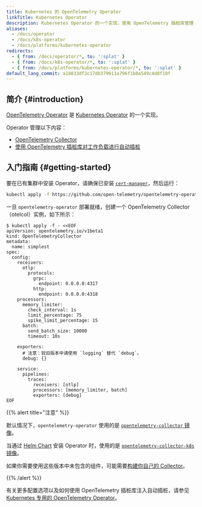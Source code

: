 ```yaml
---
title: Kubernetes 的 OpenTelemetry Operator
linkTitle: Kubernetes Operator
description: Kubernetes Operator 的一个实现，使用 OpenTelemetry 插桩库管理 Collector 和工作负载的自动插桩。
aliases:
  - /docs/operator
  - /docs/k8s-operator
  - /docs/platforms/kubernetes-operator
redirects:
  - { from: /docs/operator/*, to: ':splat' }
  - { from: /docs/k8s-operator/*, to: ':splat' }
  - { from: /docs/platforms/kubernetes-operator/*, to: ':splat' }
default_lang_commit: a18833df3c17db379911a796f1b0a549c4d8f10f
---
```


## 简介 {#introduction}

[OpenTelemetry Operator](https://github.com/open-telemetry/opentelemetry-operator)
是 [Kubernetes Operator](https://kubernetes.io/docs/concepts/extend-kubernetes/operator/)
的一个实现。

Operator 管理以下内容：

- [OpenTelemetry Collector](https://github.com/open-telemetry/opentelemetry-collector)
- [使用 OpenTelemetry 插桩库对工作负载进行自动插桩](https://github.com/open-telemetry/opentelemetry-operator#opentelemetry-auto-instrumentation-injection)

## 入门指南 {#getting-started}

要在已有集群中安装 Operator，请确保已安装 [`cert-manager`](https://cert-manager.io/docs/installation/)，然后运行：

```bash
kubectl apply -f https://github.com/open-telemetry/opentelemetry-operator/releases/latest/download/opentelemetry-operator.yaml
```

一旦 `opentelemetry-operator` 部署就绪，创建一个 OpenTelemetry Collector（otelcol）实例，如下所示：

```console
$ kubectl apply -f - <<EOF
apiVersion: opentelemetry.io/v1beta1
kind: OpenTelemetryCollector
metadata:
  name: simplest
spec:
  config:
    receivers:
      otlp:
        protocols:
          grpc:
            endpoint: 0.0.0.0:4317
          http:
            endpoint: 0.0.0.0:4318
    processors:
      memory_limiter:
        check_interval: 1s
        limit_percentage: 75
        spike_limit_percentage: 15
      batch:
        send_batch_size: 10000
        timeout: 10s

    exporters:
      # 注意：较旧版本中请使用 `logging` 替代 `debug`。
      debug: {}

    service:
      pipelines:
        traces:
          receivers: [otlp]
          processors: [memory_limiter, batch]
          exporters: [debug]
EOF
```

{{% alert title="注意" %}}

默认情况下，`opentelemetry-operator` 使用的是
[`opentelemetry-collector` 镜像](https://github.com/open-telemetry/opentelemetry-collector-releases/pkgs/container/opentelemetry-collector-releases%2Fopentelemetry-collector)。

当通过 [Helm Chart](../helm/) 安装 Operator 时，使用的是
[`opentelemetry-collector-k8s` 镜像](https://github.com/open-telemetry/opentelemetry-collector-releases/pkgs/container/opentelemetry-collector-releases%2Fopentelemetry-collector-k8s)。

如果你需要使用这些版本中未包含的组件，可能需要[构建你自己的 Collector](/docs/collector/custom-collector/)。

{{% /alert %}}

有关更多配置选项以及如何使用 OpenTelemetry 插桩库注入自动插桩，请参见
[Kubernetes 专用的 OpenTelemetry Operator](https://github.com/open-telemetry/opentelemetry-operator/blob/main/README.md)。
